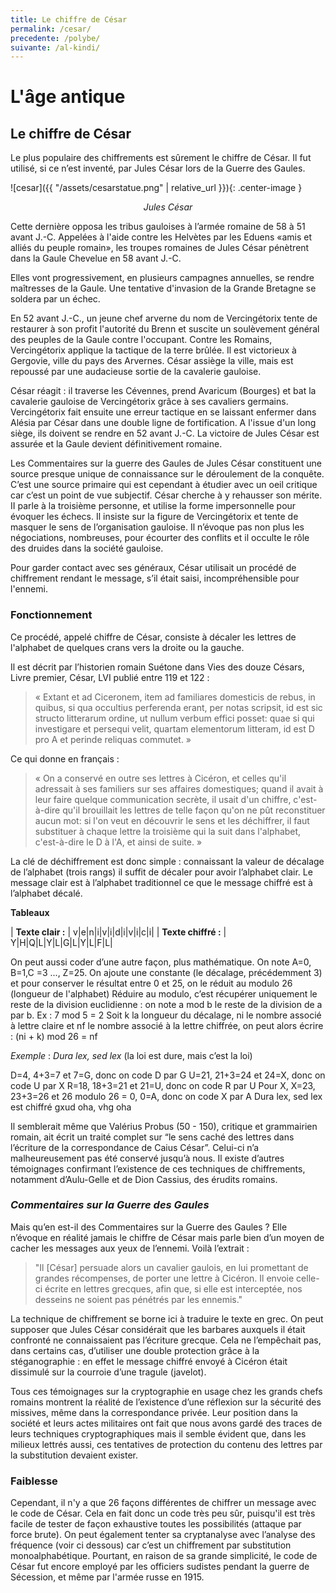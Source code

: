 ```yaml
---
title: Le chiffre de César
permalink: /cesar/
precedente: /polybe/
suivante: /al-kindi/
---
```


# L'âge antique

## Le chiffre de César

Le plus populaire des chiffrements est sûrement le chiffre de César. Il fut utilisé, si ce n’est inventé, par Jules César lors de la Guerre des Gaules.

![cesar]({{ "/assets/cesarstatue.png" | relative_url }}){: .center-image }
<p align="center"> <em>Jules César</em> </p>

Cette dernière opposa les tribus gauloises à l’armée romaine de 58 à 51 avant J.-C. Appelées à l'aide contre les Helvètes par les Eduens «amis et alliés du peuple romain», les troupes romaines de Jules César pénètrent dans la Gaule Chevelue en 58 avant J.-C.

Elles vont progressivement, en plusieurs campagnes annuelles, se rendre maîtresses de la Gaule. Une tentative d'invasion de la Grande Bretagne se soldera par un échec.

En 52 avant J.-C., un jeune chef arverne du nom de Vercingétorix tente de restaurer à son profit l'autorité du Brenn et suscite un soulèvement général des peuples de la Gaule contre l'occupant. Contre les Romains, Vercingétorix applique la tactique de la terre brûlée. Il est victorieux à Gergovie, ville du pays des Arvernes. César assiège la ville, mais est repoussé par une audacieuse sortie de la cavalerie gauloise.

César réagit : il traverse les Cévennes, prend Avaricum (Bourges) et bat la cavalerie gauloise de Vercingétorix grâce à ses cavaliers germains. Vercingétorix fait ensuite une erreur tactique en se laissant enfermer dans Alésia par César dans une double ligne de fortification. A l'issue d'un long siège, ils doivent se rendre en 52 avant J.-C. La victoire de Jules César est assurée et la Gaule devient définitivement romaine.

Les Commentaires sur la guerre des Gaules de Jules César constituent une source presque unique de connaissance sur le déroulement de la conquête. C’est une source primaire qui est cependant à étudier avec un oeil critique car c’est un point de vue subjectif. César cherche à y rehausser son mérite. II parle à la troisième personne, et utilise la forme impersonnelle pour évoquer les échecs. Il insiste sur la figure de Vercingétorix et tente de masquer le sens de l’organisation gauloise. Il n’évoque pas non plus les négociations, nombreuses, pour écourter des conflits et il occulte le rôle des druides dans la société gauloise.

Pour garder contact avec ses généraux, César utilisait un procédé de chiffrement rendant le message, s’il était saisi, incompréhensible pour l'ennemi.

### Fonctionnement

Ce procédé, appelé chiffre de César, consiste à décaler les lettres de l'alphabet de quelques crans vers la droite ou la gauche.

Il est décrit par l’historien romain Suétone dans Vies des douze Césars, Livre premier, César, LVI publié entre 119 et 122 :
 > « Extant et ad Ciceronem, item ad familiares domesticis de rebus, in quibus, si qua occultius perferenda erant, per notas scripsit, id est sic structo litterarum ordine, ut nullum verbum effici posset: quae si qui investigare et persequi velit, quartam elementorum litteram, id est D pro A et perinde reliquas commutet. »

Ce qui donne en français :
> « On a conservé en outre ses lettres à Cicéron, et celles qu'il adressait à ses familiers sur ses affaires domestiques; quand il avait à leur faire quelque communication secrète, il usait d'un chiffre, c'est-à-dire qu'il brouillait les lettres de telle façon qu'on ne pût reconstituer aucun mot: si l'on veut en découvrir le sens et les déchiffrer, il faut substituer à chaque lettre la troisième qui la suit dans l'alphabet, c'est-à-dire le D à l'A, et ainsi de suite. »

La clé de déchiffrement est donc simple : connaissant la valeur de décalage de l’alphabet (trois rangs) il suffit de décaler pour avoir l’alphabet clair. Le message clair est à l’alphabet traditionnel ce que le message chiffré est à l’alphabet décalé.

**Tableaux**

| **Texte clair :**   | v|e|n|i|v|i|d|i|v|i|c|i|
| **Texte chiffré :** | Y|H|Q|L|Y|L|G|L|Y|L|F|L|



On peut aussi coder d’une autre façon, plus mathématique. On note A=0, B=1,C =3 ..., Z=25. On ajoute une constante (le décalage, précédemment 3) et pour conserver le résultat entre 0 et 25, on le réduit au modulo 26 (longueur de l'alphabet)
Réduire au modulo, c’est récupérer uniquement le reste de la division euclidienne : on note a mod b le reste de la division de a par b.  Ex : 7 mod 5 = 2
Soit k la longueur du décalage, ni le nombre associé à lettre claire et nf le nombre associé à la lettre chiffrée, on peut alors écrire : (ni + k) mod 26 = nf

*Exemple* :
*Dura lex, sed lex* (la loi est dure, mais c’est la loi)

D=4, 4+3=7 et 7=G, donc on code D par G
U=21, 21+3=24 et 24=X, donc on code U par X
R=18, 18+3=21 et 21=U, donc on code R par U
Pour X, X=23, 23+3=26 et 26 modulo 26 = 0, 0=A, donc on code X par A
Dura lex, sed lex est chiffré gxud oha, vhg oha


Il semblerait même que Valérius Probus (50 - 150), critique et grammairien romain, ait écrit un traité complet sur “le sens caché des lettres dans l’écriture de la correspondance de Caius César”. Celui-ci n’a malheureusement pas été conservé jusqu’à nous. Il existe d’autres témoignages confirmant l’existence de ces techniques de chiffrements, notamment d’Aulu-Gelle et de Dion Cassius, des érudits romains.


### *Commentaires sur la Guerre des Gaules*
Mais qu’en est-il des Commentaires sur la Guerre des Gaules ? Elle n’évoque en réalité jamais le chiffre de César mais parle bien d’un moyen de cacher les messages aux yeux de l’ennemi. Voilà l’extrait :
>"Il [César] persuade alors un cavalier gaulois, en lui promettant de grandes récompenses, de porter une lettre à Cicéron. Il envoie celle-ci écrite en lettres grecques, afin que, si elle est interceptée, nos desseins ne soient pas pénétrés par les ennemis."

La technique de chiffrement se borne ici à traduire le texte en grec. On peut supposer que Jules César considérait que les barbares auxquels il était confronté ne connaissaient pas l’écriture grecque. Cela ne l’empêchait pas, dans certains cas, d’utiliser une double protection grâce à la stéganographie : en effet le message chiffré envoyé à Cicéron était dissimulé sur la courroie d’une tragule (javelot).

Tous ces témoignages sur la cryptographie en usage chez les grands chefs romains montrent la réalité de l’existence d’une réflexion sur la sécurité des missives, même dans la correspondance privée. Leur position dans la société et leurs actes militaires ont fait que nous avons gardé des traces de leurs techniques cryptographiques mais il semble évident que, dans les milieux lettrés aussi, ces tentatives de protection du contenu des lettres par la substitution devaient exister.

### Faiblesse

Cependant, il n'y a que 26 façons différentes de chiffrer un message avec le code de César. Cela en fait donc un code très peu sûr, puisqu'il est très facile de tester de façon exhaustive toutes les possibilités (attaque par force brute). On peut également tenter sa cryptanalyse avec l’analyse des fréquence (voir ci dessous) car c’est un chiffrement par substitution monoalphabétique. Pourtant, en raison de sa grande simplicité, le code de César fut encore employé par les officiers sudistes pendant la guerre de Sécession, et même par l'armée russe en 1915.
